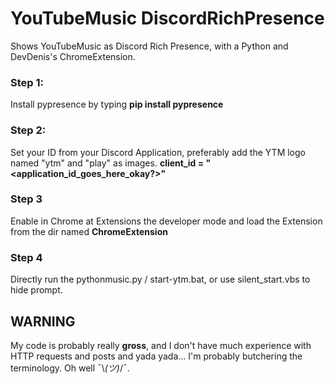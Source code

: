 # YouTubeMusic DiscordRichPresence
Shows YouTubeMusic as Discord Rich Presence, with a Python and DevDenis's ChromeExtension.

### Step 1:
Install pypresence by typing **pip install pypresence**

### Step 2:
Set your ID from your Discord Application, preferably add the YTM logo named "ytm" and "play" as images.
**client_id = "<application_id_goes_here_okay?>"**

### Step 3
Enable in Chrome at Extensions the developer mode and load the Extension from the dir named **ChromeExtension**

### Step 4
Directly run the pythonmusic.py / start-ytm.bat, or use silent_start.vbs to hide prompt.

## WARNING
My code is probably really **gross**, and I don't have much experience with HTTP requests and posts and yada yada... 
I'm probably butchering the terminology. Oh well ¯\\_(ツ)_/¯.


